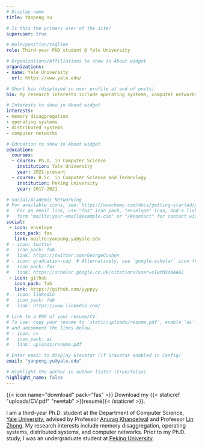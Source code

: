 ```yaml
---
# Display name
title: Yanpeng Yu

# Is this the primary user of the site?
superuser: true

# Role/position/tagline
role: Third-year PHD student @ Yale University

# Organizations/Affiliations to show in About widget
organizations:
- name: Yale University
  url: https://www.yale.edu/

# Short bio (displayed in user profile at end of posts)
bio: My research interests include operating systems, computer networks and memory disaggregation.

# Interests to show in About widget
interests:
- memory disaggregation
- operating systems
- distributed systems
- computer networks

# Education to show in About widget
education:
  courses:
  - course: Ph.D. in Computer Science
    institution: Yale University
    year: 2021-present
  - course: B.Sc. in Computer Science and Technology
    institution: Peking University
    year: 2017-2021

# Social/Academic Networking
# For available icons, see: https://wowchemy.com/docs/getting-started/page-builder/#icons
#   For an email link, use "fas" icon pack, "envelope" icon, and a link in the
#   form "mailto:your-email@example.com" or "/#contact" for contact widget.
social:
 - icon: envelope
   icon_pack: fas
   link: mailto:yanpeng.yu@yale.edu
# - icon: twitter
#   icon_pack: fab
#   link: https://twitter.com/GeorgeCushen
# - icon: graduation-cap  # Alternatively, use `google-scholar` icon from `ai` icon pack
#   icon_pack: fas
#   link: https://scholar.google.co.uk/citations?user=sIwtMXoAAAAJ
 - icon: github
   icon_pack: fab
   link: https://github.com/yyppyy
# - icon: linkedin
#   icon_pack: fab
#   link: https://www.linkedin.com/

# Link to a PDF of your resume/CV.
# To use: copy your resume to `static/uploads/resume.pdf`, enable `ai` icons in `params.toml`, 
# and uncomment the lines below.
# - icon: cv
#   icon_pack: ai
#   link: uploads/resume.pdf

# Enter email to display Gravatar (if Gravatar enabled in Config)
email: "yanpeng.yu@yale.edu"

# Highlight the author in author lists? (true/false)
highlight_name: false
---
```

{{< icon name="download" pack="fas" >}} Download my {{< staticref "uploads/CV.pdf" "newtab" >}}resumé{{< /staticref >}}.

I am a third-year Ph.D. student at the Department of Computer Science, [Yale University](https://www.yale.edu/), advised by Professor [Anurag Khandelwal](http://anuragkhandelwal.com/) and Professor [Lin Zhong](http://www.linzhong.org/). My research interests include memory disaggregation, operating systems, distributed systems, and computer networks. Prior to my Ph.D. study, I was an undergraduate student at [Peking University](https://english.pku.edu.cn).

